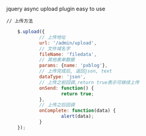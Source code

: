 jquery async upload plugin
easy to use

    // 上传方法
```javascript
	$.upload({
			// 上传地址
			url: '/admin/upload', 
			// 文件域名字
			fileName: 'filedata', 
			// 其他表单数据
			params: {name: 'pxblog'},
			// 上传完成后, 返回json, text
			dataType: 'json',
			// 上传之前回调,return true表示可继续上传
			onSend: function() {
					return true;
			},
			// 上传之后回调
			onComplete: function(data) {
					alert(data);
			}
	});
```

